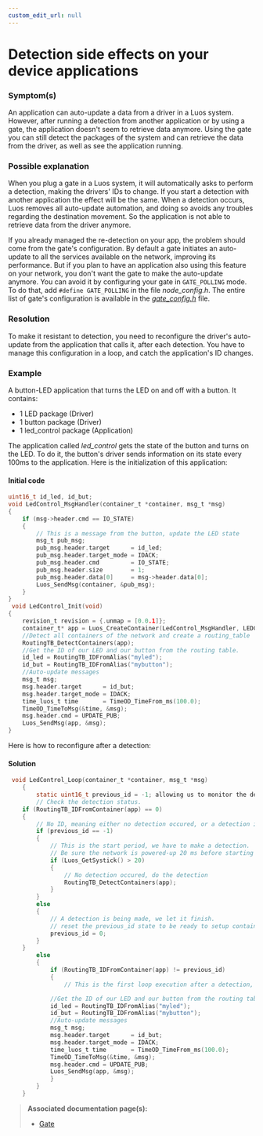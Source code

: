 ```yaml
---
custom_edit_url: null
---
```


# Detection side effects on your device applications

### Symptom(s)

An application can auto-update a data from a driver in a Luos system. However, after running a detection from another application or by using a gate, the application doesn't seem to retrieve data anymore.
Using the gate you can still detect the packages of the system and can retrieve the data from the driver, as well as see the application running.

### Possible explanation

When you plug a gate in a Luos system, it will automatically asks to perform a detection, making the drivers' IDs to change. If you start a detection with another application the effect will be the same.
When a detection occurs, Luos removes all auto-update automation, and doing so avoids any troubles regarding the destination movement. So the application is not able to retrieve data from the driver anymore.

If you already managed the re-detection on your app, the problem should come from the gate's configuration.
By default a gate initiates an auto-update to all the services available on the network, improving its performance. But if you plan to have an application also using this feature on your network, you don't want the gate to make the auto-update anymore. You can avoid it by configuring your gate in `GATE_POLLING` mode.
To do that, add `#define GATE_POLLING` in the file _node_config.h_. The entire list of gate's configuration is available in the [_gate_config.h_](https://github.com/Luos-io/Examples/blob/master/Apps/Gate/gate_config.h) file.

### Resolution

To make it resistant to detection, you need to reconfigure the driver's auto-update from the application that calls it, after each detection. You have to manage this configuration in a loop, and catch the application's ID changes.

### Example

A button-LED application that turns the LED on and off with a button. It contains:

- 1 LED package (Driver)
- 1 button package (Driver)
- 1 led_control package (Application)

The application called _led_control_ gets the state of the button and turns on the LED. To do it, the button's driver sends information on its state every 100ms to the application. Here is the initialization of this application:

#### Initial code

```c
uint16_t id_led, id_but;
void LedControl_MsgHandler(container_t *container, msg_t *msg)
{
    if (msg->header.cmd == IO_STATE)
    {
        // This is a message from the button, update the LED state
        msg_t pub_msg;
        pub_msg.header.target      = id_led;
        pub_msg.header.target_mode = IDACK;
        pub_msg.header.cmd         = IO_STATE;
        pub_msg.header.size        = 1;
        pub_msg.header.data[0]     = msg->header.data[0];
        Luos_SendMsg(container, &pub_msg);
    }
}
 void LedControl_Init(void)
{
    revision_t revision = {.unmap = [0.0.1]};
    container_t* app = Luos_CreateContainer(LedControl_MsgHandler, LEDCONTROL_APP, "App_LedControl", revision);
    //Detect all containers of the network and create a routing_table
    RoutingTB_DetectContainers(app);
    //Get the ID of our LED and our button from the routing table.
    id_led = RoutingTB_IDFromAlias("myled");
    id_but = RoutingTB_IDFromAlias("mybutton");
    //Auto-update messages
    msg_t msg;
    msg.header.target      = id_but;
    msg.header.target_mode = IDACK;
    time_luos_t time       = TimeOD_TimeFrom_ms(100.0);
    TimeOD_TimeToMsg(&time, &msg);
    msg.header.cmd = UPDATE_PUB;
    Luos_SendMsg(app, &msg);
}
```

Here is how to reconfigure after a detection:

#### Solution

```c
 void LedControl_Loop(container_t *container, msg_t *msg)
    {
        static uint16_t previous_id = -1; allowing us to monitor the detection state
        // Check the detection status.
    if (RoutingTB_IDFromContainer(app) == 0)
    {
        // No ID, meaning either no detection occured, or a detection is occuring right now.
        if (previous_id == -1)
        {
            // This is the start period, we have to make a detection.
            // Be sure the network is powered-up 20 ms before starting a detection
            if (Luos_GetSystick() > 20)
            {
                // No detection occured, do the detection
                RoutingTB_DetectContainers(app);
            }
        }
        else
        {
            // A detection is being made, we let it finish.
            // reset the previous_id state to be ready to setup container at the end of detection:
            previous_id = 0;
        }
    }
        else
        {
            if (RoutingTB_IDFromContainer(app) != previous_id)
            {
                // This is the first loop execution after a detection, here goes the initial configuration:

            //Get the ID of our LED and our button from the routing table.
            id_led = RoutingTB_IDFromAlias("myled");
            id_but = RoutingTB_IDFromAlias("mybutton");
            //Auto-update messages
            msg_t msg;
            msg.header.target      = id_but;
            msg.header.target_mode = IDACK;
            time_luos_t time       = TimeOD_TimeFrom_ms(100.0);
            TimeOD_TimeToMsg(&time, &msg);
            msg.header.cmd = UPDATE_PUB;
            Luos_SendMsg(app, &msg);
            }
        }
    }

```

> **Associated documentation page(s):**
>
> - [Gate](/docs/tools/gate)
